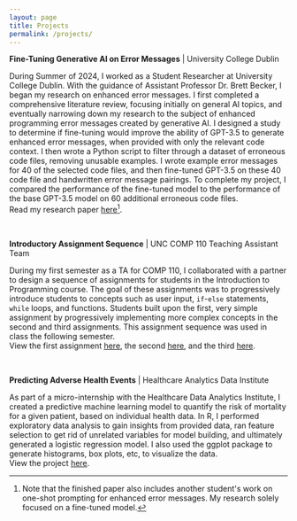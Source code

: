 ```yaml
---
layout: page
title: Projects
permalink: /projects/
---
```


**Fine-Tuning Generative AI on Error Messages** \| University College Dublin 

During Summer of 2024, I worked as a Student Researcher at University College Dublin. With the guidance of Assistant Professor Dr. Brett Becker, I began my research on enhanced error messages. I first completed a comprehensive literature review, focusing initially on general AI topics, and eventually narrowing down my research to the subject of enhanced programming error messages created by generative AI. I designed a study to determine if fine-tuning would improve the ability of GPT-3.5 to generate enhanced error messages, when provided with only the relevant code context. I then wrote a Python script to filter through a dataset of erroneous code files, removing unusable examples. I wrote example error messages for 40 of the selected code files, and then fine-tuned GPT-3.5 on these 40 code file and handwritten error message pairings. To complete my project, I compared the performance of the fine-tuned model to the performance of the base GPT-3.5 model on 60 additional erroneous code files.   
Read my research paper <a href="https://drive.google.com/file/d/1_uS9JbR_WSkRSsOProIZ8-qxenqgLYem/view?usp=sharing">here</a>[^1].

<br>

**Introductory Assignment Sequence** \| UNC COMP 110 Teaching Assistant Team  

During my first semester as a TA for COMP 110, I collaborated with a partner to design a sequence of assignments for students in the Introduction to Programming course. The goal of these assignments was to progressively introduce students to concepts such as user input, `if`-`else` statements, `while` loops, and functions. Students built upon the first, very simple assignment by progressively implementing more complex concepts in the second and third assignments. This assignment sequence was used in class the following semester.   
View the first assignment [here](https://comp110-24s.github.io/exercises/simple-battleship.html), the second [here](https://comp110-24s.github.io/exercises/one-shot-battleship.html), and the third [here](https://comp110-24s.github.io/exercises/battleship.html).

<br>

**Predicting Adverse Health Events** \| Healthcare Analytics Data Institute

As part of a micro-internship with the Healthcare Data Analytics Institute, I created a predictive machine learning model to quantify the risk of mortality for a given patient, based on individual health data. In R, I performed exploratory data analysis to gain insights from provided data, ran feature selection to get rid of unrelated variables for model building, and ultimately generated a logistic regression model. I also used the ggplot package to generate histograms, box plots, etc, to visualize the data.   
View the project <a href="https://drive.google.com/file/d/1URVlZlsnvQLJY_19kqLToaXnvsSMPHrI/view?usp=sharing">here</a>.



[^1]: Note that the finished paper also includes another student's work on one-shot prompting for enhanced error messages. My research solely focused on a fine-tuned model.

